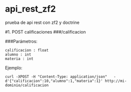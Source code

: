 # api_rest_zf2
prueba de api rest con zf2 y doctrine


#1. POST calificaciones
###/calificacion

###Parámetros: 
```
calificacion : float
alumno : int
materia : int
```

Ejemplo: 
```
curl -XPOST -H "Content-Type: application/json"   -d'{"calificacion":10,"alumno":1,"materia":1}' http://mi-dominio/calificacion
```